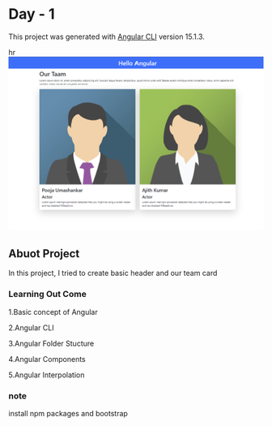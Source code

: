 # Day - 1

This project was generated with [Angular CLI](https://github.com/angular/angular-cli) version 15.1.3.

hr
![Project Image](./src/assets/project%20Screenshots/Screenshot%20(1).png)
## Abuot Project
In this project, I tried to create basic header and our team card

### Learning Out Come
  1.Basic concept of Angular
  
  2.Angular CLI
  
  3.Angular Folder Stucture
  
  4.Angular Components
  
  5.Angular Interpolation

### note
install npm packages and bootstrap

